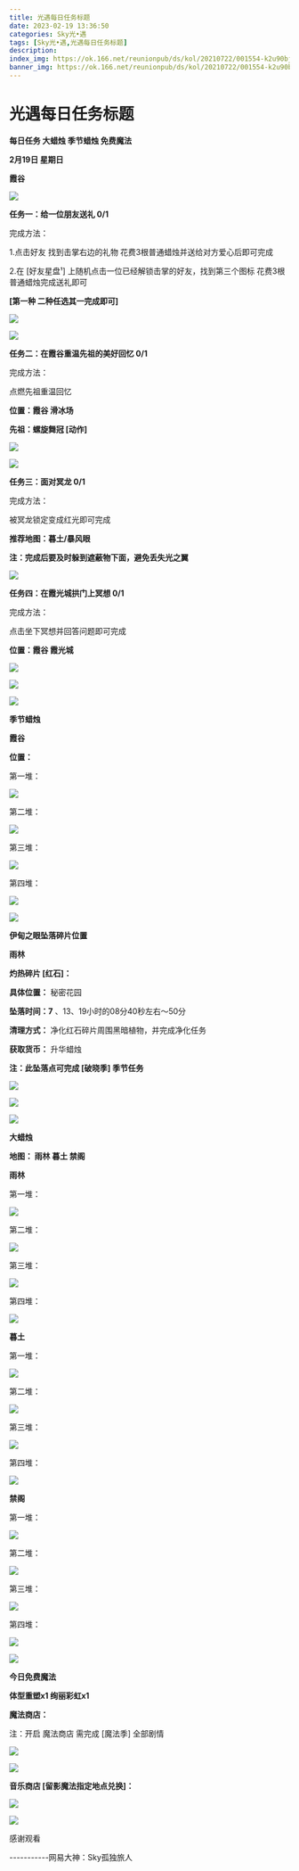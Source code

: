 ```yaml
---
title: 光遇每日任务标题
date: 2023-02-19 13:36:50
categories: Sky光•遇
tags: [Sky光•遇,光遇每日任务标题]
description: 
index_img: https://ok.166.net/reunionpub/ds/kol/20210722/001554-k2u90bj7ay.png?imageView&thumbnail=600x0&type=jpg
banner_img: https://ok.166.net/reunionpub/ds/kol/20210722/001554-k2u90bj7ay.png?imageView&thumbnail=600x0&type=jpg
---
```

# 光遇每日任务标题
**每日任务 大蜡烛 季节蜡烛 免费魔法**

 **2月19日 星期日**

 **霞谷**

![](https://img.166.net/reunionpub/ds/kol/20230219/003740-u4fy5qo9gs.jpeg)

 **任务一：给一位朋友送礼 0/1**

完成方法：

1.点击好友 找到击掌右边的礼物 花费3根普通蜡烛并送给对方爱心后即可完成

2.在 [好友星盘¹] 上随机点击一位已经解锁击掌的好友，找到第三个图标 花费3根普通蜡烛完成送礼即可

 **[第一种 二种任选其一完成即可]**

![](https://img.166.net/reunionpub/ds/kol/20230218/000158-kouhg8wlqe.jpg)

![](https://img.166.net/reunionpub/ds/kol/20230218/000207-0q8ftk1ivb.jpg)

 **任务二：在霞谷重温先祖的美好回忆 0/1**

完成方法：

点燃先祖重温回忆

 **位置：霞谷 滑冰场**

 **先祖：螺旋舞冠 [动作]**

![](https://img.166.net/reunionpub/ds/kol/20230219/003620-7sbg21snpm.jpg)

![](https://img.166.net/reunionpub/ds/kol/20230219/004448-i8j9sa73w6.jpg)

 **任务三：面对冥龙 0/1**

完成方法：

被冥龙锁定变成红光即可完成

 **推荐地图：暮土/暴风眼**

 **注：完成后要及时躲到遮蔽物下面，避免丢失光之翼**

![](https://img.166.net/reunionpub/ds/kol/20230219/000309-tacvy15sb6.jpeg)

 **任务四：在霞光城拱门上冥想 0/1**

完成方法：

点击坐下冥想并回答问题即可完成

 **位置：霞谷 霞光城**

![](https://img.166.net/reunionpub/ds/kol/20230219/000327-r736wl9t8d.jpg)

![](https://img.166.net/reunionpub/ds/kol/20230219/000336-z45lf32vss.jpg)

![](https://img.166.net/reunionpub/ds/kol/20221018/100256-wzutnocka0.png)

 **季节蜡烛**

 **霞谷**

 **位置：**

第一堆：

![](https://img.166.net/reunionpub/ds/kol/20230219/000715-0j9kzssifd.jpeg)

第二堆：

![](https://img.166.net/reunionpub/ds/kol/20230219/000726-s8infjrehb.jpeg)

第三堆：

![](https://img.166.net/reunionpub/ds/kol/20230219/004737-16q2b4lvfe.jpeg)

第四堆：

![](https://img.166.net/reunionpub/ds/kol/20230219/000747-lain18hzb3.jpeg)

![](https://img.166.net/reunionpub/ds/kol/20221130/005912-5mvshq9nf3.png)

 **伊甸之眼坠落碎片位置**

 **雨林**

 **灼热碎片 [红石]：**

 **具体位置：** 秘密花园

 **坠落时间：7** 、13、19小时的08分40秒左右～50分

 **清理方式：** 净化红石碎片周围黑暗植物，并完成净化任务

 **获取货币：** 升华蜡烛

 **注：此坠落点可完成  [破晓季] 季节任务**

![](https://img.166.net/reunionpub/ds/kol/20230219/001248-tidol4ywr1.png)

![](https://img.166.net/reunionpub/ds/kol/20230219/011204-n18a7s4udy.jpg)

![](https://img.166.net/reunionpub/ds/kol/20221018/100256-wzutnocka0.png)

 **大蜡烛**

 **地图： 雨林 暮土 禁阁**

 **雨林**

第一堆：

![](https://img.166.net/reunionpub/ds/kol/20230219/001507-dgzt2f3ni4.jpeg)

第二堆：

![](https://img.166.net/reunionpub/ds/kol/20230219/001514-ucj40holy7.jpeg)

第三堆：

![](https://img.166.net/reunionpub/ds/kol/20230219/001523-rntmoj5pqe.jpeg)

第四堆：

![](https://img.166.net/reunionpub/ds/kol/20230219/001530-swlg54jpmi.jpeg)

 **暮土**

第一堆：

![](https://img.166.net/reunionpub/ds/kol/20230219/001607-a267neihw9.jpg)

第二堆：

![](https://img.166.net/reunionpub/ds/kol/20230219/001616-vs96pec5u1.jpg)

第三堆：

![](https://img.166.net/reunionpub/ds/kol/20230219/001623-e0sdjkt3qu.jpg)

第四堆：

![](https://img.166.net/reunionpub/ds/kol/20230219/001632-6d1t5kcqp2.jpg)

 **禁阁**

第一堆：

![](https://img.166.net/reunionpub/ds/kol/20230219/001753-9e20lhnopm.jpg)

第二堆：

![](https://img.166.net/reunionpub/ds/kol/20230219/001803-o1d9bekzhq.jpg)

第三堆：

![](https://img.166.net/reunionpub/ds/kol/20230219/001810-8yg1j2cio4.jpg)

第四堆：

![](https://img.166.net/reunionpub/ds/kol/20230219/001820-fl6v8d4o2k.jpg)

![](https://img.166.net/reunionpub/ds/kol/20221018/100256-wzutnocka0.png)

 **今日免费魔法**

 **体型重塑x1 绚丽彩虹x1**

 **魔法商店：**

注：开启 魔法商店 需完成 [魔法季] 全部剧情

![](https://img.166.net/reunionpub/ds/kol/20221018/100559-oibznvdtus.png)

![](https://img.166.net/reunionpub/ds/kol/20230219/000921-613uqtlm8a.jpeg)

 **音乐商店 [留影魔法指定地点兑换]：**

![](https://img.166.net/reunionpub/ds/kol/20230218/001031-gwyl6b9a5k.jpeg)

 **![](https://img.166.net/reunionpub/ds/kol/20221018/100256-wzutnocka0.png)**

感谢观看

\-----------网易大神：Sky孤独旅人

